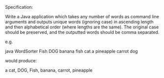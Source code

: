 
Specification:

Write a Java application which takes any number of words as command line arguments and outputs unique words 
(ignoring case) in ascending length and then alphabetical order (where lengths are the same). The original 
case should be preserved, and the outputted words should be comma separated.


e.g.

java WordSorter Fish DOG banana fish cat a pineapple carrot dog

would produce:

a cat, DOG, Fish, banana, carrot, pineapple
